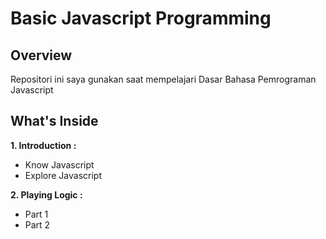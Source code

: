 # Basic Javascript Programming

## Overview
Repositori ini saya gunakan saat mempelajari Dasar Bahasa Pemrograman Javascript

## What's Inside
**1. Introduction :**
   - Know Javascript
   - Explore Javascript
   
**2. Playing Logic :**
   - Part 1
   - Part 2
